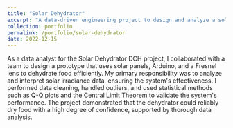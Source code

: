 ```yaml
---
title: "Solar Dehydrator"
excerpt: "A data-driven engineering project to design and analyze a solar-powered food dehydrator. <br/><a href='/files/Project_SolarDehydrator.pdf' target='_blank'>[Project Report]</a>"
collection: portfolio
permalink: /portfolio/solar-dehydrator
date: 2022-12-15
---
```



As a data analyst for the Solar Dehydrator DCH project, I collaborated with a team to design a prototype that uses solar panels, Arduino, and a Fresnel lens to dehydrate food efficiently. My primary responsibility was to analyze and interpret solar irradiance data, ensuring the system's effectiveness. I performed data cleaning, handled outliers, and used statistical methods such as Q-Q plots and the Central Limit Theorem to validate the system's performance. The project demonstrated that the dehydrator could reliably dry food with a high degree of confidence, supported by thorough data analysis.
